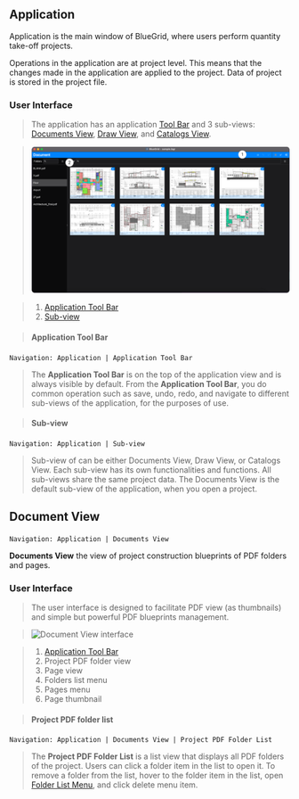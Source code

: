 ## Application

Application is the main window of BlueGrid, where users perform quantity take-off projects.

Operations in the application are at project level. This means that the changes made in the application are applied to the project. Data of project is stored in the project file.

### User Interface
> The application has an application [Tool Bar](#application-tool-bar) and 3 sub-views: [Documents View](#document-view), [Draw View](#draw-view), and [Catalogs View](#catalogs-view).

> ![Document View interface](assets/image/application/application.png)

> 1. [Application Tool Bar](#application-tool-bar)
> 2. [Sub-view](#sub-view)

> #### Application Tool Bar
```Navigation: Application | Application Tool Bar```

> The **Application Tool Bar** is on the top of the application view and is always visible by default. From the **Application Tool Bar**, you do common operation such as save, undo, redo, and navigate to different sub-views of the application, for the purposes of use. 

> #### Sub-view
```Navigation: Application | Sub-view```

> Sub-view of can be either Documents View, Draw View, or Catalogs View. Each sub-view has its own functionalities and functions. All sub-views share the same project data. The Documents View is the default sub-view of the application, when you open a project.

## Document View
```Navigation: Application | Documents View```

**Documents View** the view of project construction blueprints of PDF folders and pages.

### User Interface
> The user interface is designed to facilitate PDF view (as thumbnails) and simple but powerful PDF blueprints management.

> ![Document View interface](assets/image/application/1.png)

> 1. [Application Tool Bar](#application-tool-bar)
> 2. Project PDF folder view
> 3. Page view
> 4. Folders list menu
> 5. Pages menu
> 6. Page thumbnail


> #### Project PDF folder list
```Navigation: Application | Documents View | Project PDF Folder List```

> The **Project PDF Folder List** is a list view that displays all PDF folders of the project. Users can click a folder item in the list to open it. To remove a folder from the list, hover to the folder item in the list, open [Folder List Menu](#folder-list-menu), and click delete menu item.
   



